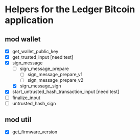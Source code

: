# Helpers for the Ledger Bitcoin application

## mod wallet

- [x] get_wallet_public_key
- [x] get_trusted_input [need test]
- [x] sign_message
    - [ ] sign_message_prepare
        - [ ] sign_message_prepare_v1
        - [ ] sign_message_prepare_v2
    - [x] sign_message_sign
- [x] start_untrusted_hash_transaction_input [need test]
- [ ] finalize_input
- [ ] untrusted_hash_sign

## mod util

- [x] get_firmware_version
